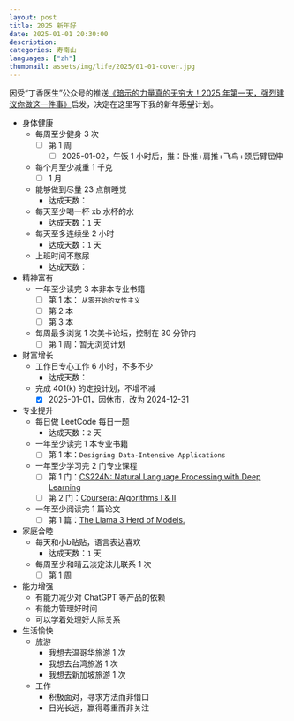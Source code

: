 ```yaml
---
layout: post
title: 2025 新年好
date: 2025-01-01 20:30:00
description: 
categories: 寿南山
languages: ["zh"]
thumbnail: assets/img/life/2025/01-01-cover.jpg
---
```


因受“丁香医生”公众号的推送[《暗示的力量真的无穷大！2025 年第一天，强烈建议你做这一件事》](https://news.qq.com/rain/a/20250101A04FVN00?suid=&media_id=)启发，决定在这里写下我的新年~~愿望~~计划。

- 身体健康
  - 每周至少健身 3 次
    - [ ] 第 1 周
      - [ ] 2025-01-02，午饭 1 小时后，推：卧推+肩推+飞鸟+颈后臂屈伸
  - 每个月至少减重 1 千克
    - [ ] 1 月
  - 能够做到尽量 23 点前睡觉
    - 达成天数：
  - 每天至少喝一杯 xb 水杯的水
    - 达成天数：`1` 天
  - 每天至多连续坐 2 小时
    - 达成天数：`1` 天
  - 上班时间不憋尿
    - 达成天数：
- 精神富有
  - 一年至少读完 3 本非本专业书籍
    - [ ] 第 1 本： `从零开始的女性主义`
    - [ ] 第 2 本
    - [ ] 第 3 本
  - 每周最多浏览 1 次美卡论坛，控制在 30 分钟内
    - [ ] 第 1 周：暂无浏览计划
- 财富增长
  - 工作日专心工作 6 小时，不多不少
    - 达成天数：
  - 完成 401(k) 的定投计划，不增不减
    - [x] 2025-01-01，因休市，改为 2024-12-31
- 专业提升
  - 每日做 LeetCode 每日一题
    - 达成天数：`2` 天
  - 一年至少读完 1 本专业书籍
    - [ ] 第 1 本：`Designing Data-Intensive Applications`
  - 一年至少学习完 2 门专业课程
    - [ ] 第 1 门：[CS224N: Natural Language Processing with Deep Learning](https://web.stanford.edu/class/archive/cs/cs224n/cs224n.1234/index.html#schedule)
    - [ ] 第 2 门：[Coursera: Algorithms I & II](https://www.coursera.org/my-learning?myLearningTab=IN_PROGRESS)
  - 一年至少阅读完 1 篇论文
    - [ ] 第 1 篇：[The Llama 3 Herd of Models.](https://arxiv.org/pdf/2407.21783)
- 家庭合睦
  - 每天和小b贴贴，语言表达喜欢
    - 达成天数：`1` 天
  - 每周至少和晴云淡定沫儿联系 1 次
    - [ ] 第 1 周
- 能力增强
  - 有能力减少对 ChatGPT 等产品的依赖
  - 有能力管理好时间
  - 可以学着处理好人际关系
- 生活愉快
  - 旅游
    - 我想去温哥华旅游 1 次
    - 我想去台湾旅游 1 次
    - 我想去新加坡旅游 1 次
  - 工作
    - 积极面对，寻求方法而非借口
    - 目光长远，赢得尊重而非关注